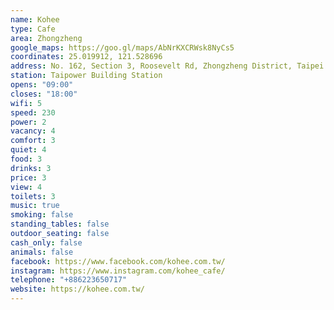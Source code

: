 ```yaml
---
name: Kohee
type: Cafe
area: Zhongzheng
google_maps: https://goo.gl/maps/AbNrKXCRWsk8NyCs5
coordinates: 25.019912, 121.528696
address: No. 162, Section 3, Roosevelt Rd, Zhongzheng District, Taipei City, Taiwan 100
station: Taipower Building Station
opens: "09:00"
closes: "18:00"
wifi: 5
speed: 230
power: 2
vacancy: 4
comfort: 3
quiet: 4
food: 3
drinks: 3
price: 3
view: 4
toilets: 3
music: true
smoking: false
standing_tables: false
outdoor_seating: false
cash_only: false
animals: false
facebook: https://www.facebook.com/kohee.com.tw/
instagram: https://www.instagram.com/kohee_cafe/
telephone: "+886223650717"
website: https://kohee.com.tw/
---
```

